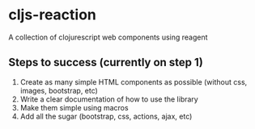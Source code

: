 # cljs-reaction
A collection of clojurescript web components using reagent


## Steps to success (currently on step 1)
1. Create as many simple HTML components as possible (without css, images, bootstrap, etc)
2. Write a clear documentation of how to use the library
3. Make them simple using macros
4. Add all the sugar (bootstrap, css, actions, ajax, etc)

